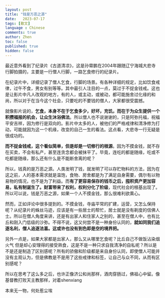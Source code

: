 ```yaml
---
layout: post
title: "钱是万恶之源"
date:   2023-07-17
tags: [散文]
language : Chinese
comments: true
author: Zhen
toc: false
published: true
hidden: false
---
```

最近意外看到了纪录片《古道清凉》，这是孙霄鹏在2004年跟随辽宁海城大悲寺行脚拍摄的，主要是一行僧人行脚，一路乞食修行的纪录片。

在纪录片中，详细记录了僧人乞食，行脚的场景。有各种详细的规定，比如饮食戒律，过午不食，男女有别等等。其中最引人注目的一点，莫过于不捉金钱戒。这也是让影片中凡人改观的地方，有的人，或主动，或被动，都可能施舍过化缘的和尚，所以对于在当今这个社会，只要吃的不要钱的僧人，大家都很受震撼。

就像影片说的，**乞食，本身不在于乞食多少，好坏，充饥，而在于为众生提供一个积攒福报的机会，让众生沐浴佛法**。所以僧人也不说谢谢的，只是阿弥托福，祝福平安吉祥，因为修行是双向的。影片中太多的人，被他们的严格戒律和清净修为打动，可能就因为这一个机缘，改变的自己一生的看法。这点看，大悲寺一行无疑是很成功的。

**而不捉金钱戒，这个看似简单，但是却是一切修行的根源**。因为不摸金钱，就不存在买卖，不会有私产，甚至连贪念都会被抹平了。毕竟，连吃的都是随缘，吃或不吃都是随缘，那么还有什么是不能断舍离的呢？

所以，钱真的是万恶之源。人类发明了钱，就发明了可以存贮物料的方法，因为在这之前，人的基本需求就是温饱，食物、房舍都是为了满足自身需要，偶尔有以物易物的情况，也不是为了利益。而**有了更容易保存的钱币之后，囤积资产更加容易，私有制诞生了。财富带来了权利，权利分化了阶级**，现代社会的根基出现了。所以可以说，钱是万恶之源，如果一个人不摸金钱，那么很难利欲熏心。

然而，正如评论中很多提到的。不摸金钱，寺庙平常的扩建，运营，又怎么保持呢？从纪录片的蛛丝马迹，应该是有一些居士的帮忙，居士就是没有剃度的信佛人士。所以在僧人角度来讲，还是有出家人和住家人之别的，甚至在僧人中，也有比丘和刚入门低级的沙弥。不得不说，这又何尝不是一种身份认同的，**就如同我们追逐名利，僧人追逐法喜。这或许也没有到色即是空的境界把。**

另外一点是，如果大家都是出家人，那么又从哪里乞食呢？比丘自己不做饭沾染烟火气 但是却心安理得的接受熟食，这是不是一种只求自我清净的自私呢？所以是不是还是制造了区别感呢？所有的骄傲和阶级都是来自身份认同，即使僧人可能并没有主观认为，但是佛教是不是用了这些戒律和标签，让自己与众不同，从而有区别感呢？

所以在思考了这么多之后，也许正像济公和尚那样，酒肉穿肠过，佛祖心中留。像基督教打败天主教那样，对着shenxiang

本来无一物，何处惹尘埃
<!--stackedit_data:
eyJoaXN0b3J5IjpbLTI4NzkyMjQ5NCwtMTMzMzc2MTAxLDUyMj
k5MjYwMF19
-->